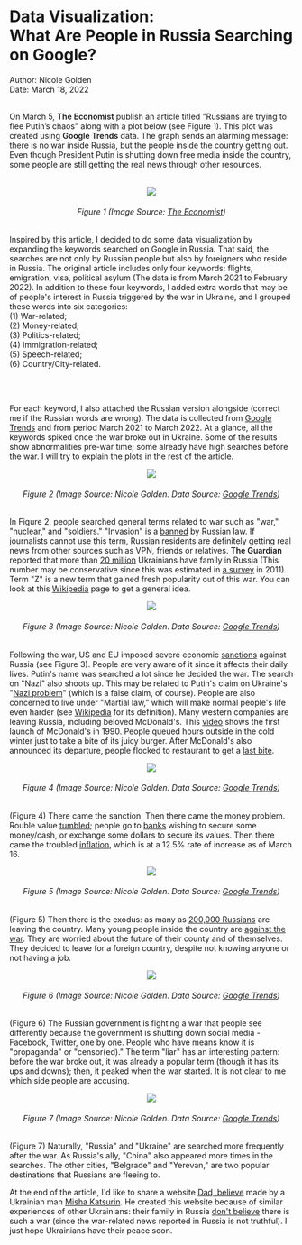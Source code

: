 
<h1>Data Visualization: <br>What Are People in Russia Searching on Google?</h1>
<p>Author: Nicole Golden<br> Date: March 18, 2022 </p>
        
<p class="lead">
<br>
On March 5, <span style="font-weight: 600">The Economist</span> publish an article titled "Russians are trying to flee Putin’s chaos" along with a plot below (see Figure 1). This plot was created using <span style="font-weight: 600">Google Trends</span> data. The graph sends an alarming message: there is no war inside Russia, but the people inside the country getting out. Even though President Putin is shutting down free media inside the country, some people are still getting the real news through other resources.   
 <br><br>
</p>
       
<center>            
<img src="figure/economist_magazine.png">
<h6>Figure 1 (Image Source: <a href="https://www.economist.com/graphic-detail/2022/03/04/russians-are-trying-to-flee-putins-chaos?utm_medium=social-media.content.np&utm_source=twitter&utm_campaign=editorial-social&utm_content=discovery.content" target="_blank">The Economist</a>) 
</h6>
</center>
                
<p class="lead">    
Inspired by this article, I decided to do some data visualization by expanding the keywords searched on Google in Russia. That said, the searches are not only by Russian people but also by foreigners who reside in Russia. The original article includes only four keywords: flights, emigration, visa, political asylum (The data is from March 2021 to February 2022). In addition to these four keywords, I added extra words that may be of people's interest in Russia triggered by the war in Ukraine, and I grouped these words into six categories: <br>
(1) War-related; <br>
(2) Money-related; <br>
(3) Politics-related; <br>
(4) Immigration-related; <br>
(5) Speech-related; <br>
(6) Country/City-related.

<br><br>
                
For each keyword, I also attached the Russian version alongside (correct me if the Russian words are wrong). The data is collected from <a href="https://trends.google.com/trends/?geo=US">Google Trends</a> and from period March 2021 to March 2022. At a glance, all the keywords spiked once the war broke out in Ukraine. Some of the results show abnormalities pre-war time; some already have high searches before the war. I will try to explain the plots in the rest of the article.     
</p>

<center>            
<img src="figure/all_war.png">
<h6>Figure 2 (Image Source: Nicole Golden. Data Source: 
<a href="https://trends.google.com/trends/?geo=US" target="_blank">Google Trends</a>) 
</h6>
</center>
            
<p class="lead">    
In Figure 2, people searched general terms related to war such as "war," "nuclear," and "soldiers." "Invasion" is a <a href="https://www.npr.org/2022/03/05/1084729579/russian-law-bans-journalists-from-calling-ukraine-conflict-a-war-or-an-invasion" target="_blank">banned</a> by Russian law. If journalists cannot use this term, Russian residents are definitely getting real news from other sources such as VPN, friends or relatives. <span style="font-weight: 600">The Guardian</span> reported that more than <a href="https://www.theguardian.com/world/2022/mar/18/ukraine-russia-families-divided-over-war" target="_blank">20 million</a> Ukrainians have family in Russia (This number may be conservative since this was estimated in <a href="https://rb.com.ua/blog/rossija-glazami-ukraincev/" target="_blank">a survey</a> in 2011). Term "Z" is a new term that gained fresh popularity out of this war. You can look at this <a href="https://en.wikipedia.org/wiki/Z_(military_symbol)" target="_blank">Wikipedia</a> page to get a general idea.   
</p>

<center>            
<img src="figure/all_politics.png">
<h6>Figure 3 (Image Source: Nicole Golden. Data Source: 
<a href="https://trends.google.com/trends/?geo=US" target="_blank">Google Trends</a>) 
</h6>
</center>
            
<p class="lead">    
Following the war, US and EU imposed severe economic <a href="https://www.bloomberg.com/news/articles/2022-02-28/sanctions-imposed-so-far-on-russia-from-the-u-s-eu-and-u-k" target="_blank">sanctions</a> against Russia (see Figure 3). People are very aware of it since it affects their daily lives. Putin's name was searched a lot since he decided the war. The search on "Nazi" also shoots up. This may be related to Putin's claim on Ukraine's "<a href="https://www.nbcnews.com/think/opinion/ukraine-has-nazi-problem-vladimir-putin-s-denazification-claim-war-ncna1290946" target="_blank">Nazi problem</a>" (which is a false claim, of course). People are also concerned to live under "Martial law," which will make normal people's life even harder (see <a href="https://en.wikipedia.org/wiki/Martial_law" target="_blank">Wikipedia</a> for its definition). Many western companies are leaving Russia, including beloved McDonald's. This <a href="https://www.youtube.com/watch?v=ckbfS99N6jY" target="_blank">video</a> shows the first launch of McDonald's in 1990. People queued hours outside in the cold winter just to take a bite of its juicy burger. After McDonald's also announced its departure, people flocked to restaurant to get a <a href="https://tatvabodhini.com/russians-grab-their-last-meal-at-mc-donalds-as-it-announces-shutdown/" target="_blank">last bite</a>.       
</p>

<center>
<img src="figure/all_money.png">
<h6>Figure 4 (Image Source: Nicole Golden. Data Source: 
<a href="https://trends.google.com/trends/?geo=US" target="_blank">Google Trends</a>) 
</h6>
</center>
            
<p class="lead">  
(Figure 4) There came the sanction. Then there came the money problem. Rouble value <a href="https://www.reuters.com/business/russian-rouble-tumbles-record-low-2022-02-28/" target="_blank">tumbled</a>; people go to <a href="https://www.reuters.com/world/europe/russians-queue-cash-west-targets-banks-over-ukraine-2022-02-27/" target="_blank">banks</a> wishing to secure some money/cash, or exchange some dollars to secure its values. Then there came the troubled <a href="https://www.reuters.com/world/europe/russian-inflation-accelerates-125-highest-since-2015-2022-03-16/" target="_blank">inflation</a>, which is at a 12.5% rate of increase as of March 16.   
</p>

<center>         
<img src="figure/all_immigration.png">
<h6>Figure 5 (Image Source: Nicole Golden. Data Source: 
                <a href="https://trends.google.com/trends/?geo=US" target="_blank">Google Trends</a>) 
</h6>
</center>

<p class="lead">  
(Figure 5) Then there is the exodus: as many as <a href="https://www.bbc.com/news/world-europe-60697763" target="_blank">200,000 Russians</a> are leaving the country. Many young people inside the country are <a href="https://qz.com/2135871/do-russians-support-war-with-ukraine/" target="_blank">against the war</a>. They are worried about the future of their county and of themselves. They decided to leave for a foreign country, despite not knowing anyone or not having a job. 
</p>
            
<center>            
<img src="figure/all_speech.png">
<h6>Figure 6 (Image Source: Nicole Golden. Data Source: 
                <a href="https://trends.google.com/trends/?geo=US" target="_blank">Google Trends</a>) 
</h6>
</center>
            
<p class="lead"> 
(Figure 6) The Russian government is fighting a war that people see differently because the government is shutting down social media - Facebook, Twitter, one by one. People who have means know it is "propaganda" or "censor(ed)." The term "liar" has an interesting pattern: before the war broke out, it was already a popular term (though it has its ups and downs); then, it peaked when the war started. It is not clear to me which side people are accusing.  
</p>
            
<center>            
<img src="figure/all_countrycity.png">
<h6>Figure 7 (Image Source: Nicole Golden. Data Source: 
                <a href="https://trends.google.com/trends/?geo=US" target="_blank">Google Trends</a>) 
</h6>
</center>

<p class="lead"> 
                 (Figure 7) Naturally, "Russia" and "Ukraine" are searched more frequently after the war. As Russia's ally, "China" also appeared more times in the searches. The other cities, "Belgrade" and "Yerevan," are two popular destinations that Russians are fleeing to. 
</p>
               
<p class="lead"> 
At the end of the article, I'd like to share a website <a href="https://papapover.com/en/" target="_blank">Dad, believe</a> made by a Ukrainian man <a href="https://www.nytimes.com/2022/03/06/world/europe/ukraine-russia-families.html" target="_blank">Misha Katsurin</a>. He created this website because of similar experiences of other Ukrainians: their family in Russia <a href="https://www.theguardian.com/world/2022/mar/18/ukraine-russia-families-divided-over-war" target="_blank">don't believe</a> there is such a war (since the war-related news reported in Russia is not truthful). I just hope Ukrainians have their peace soon. 
</p>

<br><br><br><br>

